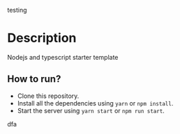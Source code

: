 testing
# Description

Nodejs and typescript starter template

## How to run?

- Clone this repository.
- Install all the dependencies using `yarn` or `npm install`.
- Start the server using `yarn start` or `npm run start`.

dfa